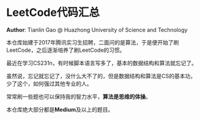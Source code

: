 # LeetCode代码汇总

**Author**: Tianlin Gao @ Huazhong University of Science and Technology

本仓库始建于2017年腾讯实习生招聘，二面问的是算法，于是便开始了刷LeetCode，之后逐渐培养了刷LeetCode的习惯。

最近在学习CS231n，有时候脚本语言写多了，基本的数据结构和算法就忘记了。

虽然说，忘记就忘记了，没什么大不了的，但是数据结构和算法是CS的基本功，少了这个，如何强过其他专业的人。

常常刷一些题也可以保持我的智力水平，**算法是思维的体操**。

本仓库绝大部分都是**Medium**及以上的题目。
